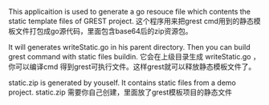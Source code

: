 This applicaition is used to generate a go resouce file which contents the static template files of GREST project. 
这个程序用来把grest cmd用到的静态模板文件打包成go源代码，里面包含base64后的zip资源包。

It will generates writeStatic.go in his parent directory. Then you can build grest command with static files buildin.
它会在上级目录生成 writeStatic.go ，你可以编译cmd 得到grest可执行文件。这样grest就可以释放静态模板文件了。

static.zip is generated by youself. It contains static files from a demo project.
static.zip 需要你自己创建，里面放了grest模板项目的静态文件